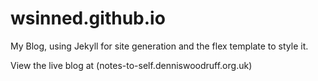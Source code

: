 wsinned.github.io
=================

My Blog, using Jekyll for site generation and the flex template to style
it.

View the live blog at (notes-to-self.denniswoodruff.org.uk)


